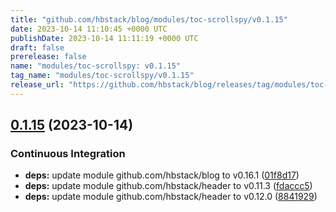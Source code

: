 ```yaml
---
title: "github.com/hbstack/blog/modules/toc-scrollspy/v0.1.15"
date: 2023-10-14 11:10:45 +0000 UTC
publishDate: 2023-10-14 11:11:19 +0000 UTC
draft: false
prerelease: false
name: "modules/toc-scrollspy: v0.1.15"
tag_name: "modules/toc-scrollspy/v0.1.15"
release_url: "https://github.com/hbstack/blog/releases/tag/modules/toc-scrollspy/v0.1.15"
---
```


## [0.1.15](https://github.com/hbstack/blog/compare/modules/toc-scrollspy/v0.1.14...modules/toc-scrollspy/v0.1.15) (2023-10-14)


### Continuous Integration

* **deps:** update module github.com/hbstack/blog to v0.16.1 ([01f8d17](https://github.com/hbstack/blog/commit/01f8d173b297fb4b5daa61d2c88a981e5a5c5641))
* **deps:** update module github.com/hbstack/header to v0.11.3 ([fdaccc5](https://github.com/hbstack/blog/commit/fdaccc52eee75cd48826fa3879763b67b85ff1e7))
* **deps:** update module github.com/hbstack/header to v0.12.0 ([8841929](https://github.com/hbstack/blog/commit/884192915740eaaaee637b548406fdd7619a1e70))
